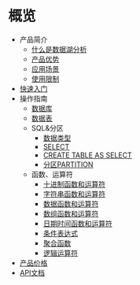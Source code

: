 # 概览

* 产品简介
    * [什么是数据湖分析](/usql/intro/about)
    * [产品优势](/usql/intro/advantages)
    * [应用场景](/usql/intro/confine)
    * [使用限制](/usql/intro/use)
* [快速入门](/usql/fast)
* 操作指南
    * [数据库](/usql/common/db)
    * [数据表](/usql/common/table)
    * SQL&分区
        * [数据类型](/usql/common/sql/type)
        * [SELECT](/usql/common/sql/statement)
        * [CREATE TABLE AS SELECT](/usql/common/sql/ctas)
        * [分区PARTITION](/usql/common/sql/partition)
    * 函数、运算符
        * [十进制函数和运算符](/usql/common/func/deci)
        * [字符串函数和运算符](/usql/common/func/str)
        * [数据函数和运算符](/usql/common/func/math)
        * [数组函数和运算符](/usql/common/func/array)
        * [日期时间函数和运算符](/usql/common/func/date)
        * [条件表达式](/usql/common/func/cond)
        * [聚合函数](/usql/common/func/agg)
        * [逻辑运算符](/usql/common/func/logic)
* [产品价格](/usql/price)
* [API文档](/usql/api)

